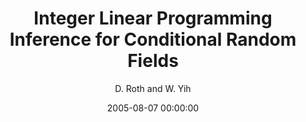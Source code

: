 ---
title: "Integer Linear Programming Inference for Conditional Random Fields"
collection: publications
permalink: /publication/2005-08-07-0014
date: 2005-08-07 00:00:00
author: 'D. Roth and W. Yih'
venue: 'ICML-2005'
---
